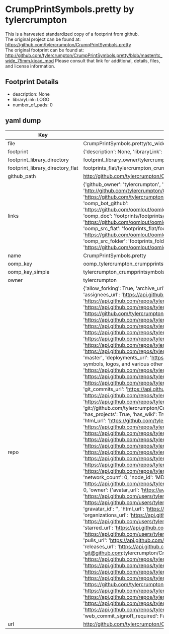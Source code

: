 # CrumpPrintSymbols.pretty by tylercrumpton  
This is a harvested standardized copy of a footprint from github.  
The original project can be found at:  
https://github.com/tylercrumpton/CrumpPrintSymbols.pretty  
The original footprint can be found at:
http://github.com/tylercrumpton/CrumpPrintSymbols.pretty/blob/master/tc_wide_75mm.kicad_mod
Please consult that link for additional, details, files, and license information.  
## Footprint Details
* description: None  
* libraryLink: LOGO  
* number_of_pads: 0  
## yaml dump  
| Key | Value |  
| --- | --- |  
| file | CrumpPrintSymbols.pretty/tc_wide_60mm.kicad_mod |  
| footprint | {'description': None, 'libraryLink': 'LOGO', 'number_of_pads': 0} |  
| footprint_library_directory | footprint_library_owner/tylercrumpton_CrumpPrintSymbols.pretty |  
| footprint_library_directory_flat | footprints_flat/tylercrumpton_crumpprintsymbols_tc_wide_60mm/working |  
| github_path | http://github.com/tylercrumpton/CrumpPrintSymbols.pretty/blob/master/tc_wide_60mm.kicad_mod |  
| links | {'github_owner': 'tylercrumpton', 'github_repo_name': 'CrumpPrintSymbols.pretty', 'github_src': 'http://github.com/tylercrumpton/CrumpPrintSymbols.pretty/blob/master/tc_wide_75mm.kicad_mod', 'github_src_repo': 'https://github.com/tylercrumpton/CrumpPrintSymbols.pretty', 'oomp_bot': 'footprints/tylercrumpton_crumpprintsymbols_tc_wide_60mm/working', 'oomp_bot_github': 'https://github.com/oomlout/oomlout_oomp_footprint_bot/tree/main/footprints/tylercrumpton_crumpprintsymbols_tc_wide_60mm/working', 'oomp_doc': 'footprints/footprints/tylercrumpton/CrumpPrintSymbols/tc_wide_60mm/working/', 'oomp_doc_github': 'https://github.com/oomlout/oomlout_oomp_footprint_doc/tree/main/footprints/footprints/tylercrumpton/CrumpPrintSymbols/tc_wide_60mm/working', 'oomp_src_flat': 'footprints_flat/footprints_flat/tylercrumpton_crumpprintsymbols_tc_wide_60mm/working', 'oomp_src_flat_github': 'https://github.com/oomlout/oomlout_oomp_footprint_src/tree/main/footprints_flat/tylercrumpton_crumpprintsymbols_tc_wide_60mm/working', 'oomp_src_folder': 'footprints_folder/footprints_folder/tylercrumpton/CrumpPrintSymbols/tc_wide_60mm/working', 'oomp_src_folder_github': 'https://github.com/oomlout/oomlout_oomp_footprint_src/tree/main/footprints_folder/tylercrumpton/CrumpPrintSymbols/tc_wide_60mm/working'} |  
| name | CrumpPrintSymbols.pretty |  
| oomp_key | oomp_tylercrumpton_crumpprintsymbols_tc_wide_60mm |  
| oomp_key_simple | tylercrumpton_crumpprintsymbols_tc_wide_60mm |  
| owner | tylercrumpton |  
| repo | {'allow_forking': True, 'archive_url': 'https://api.github.com/repos/tylercrumpton/CrumpPrintSymbols.pretty/{archive_format}{/ref}', 'archived': False, 'assignees_url': 'https://api.github.com/repos/tylercrumpton/CrumpPrintSymbols.pretty/assignees{/user}', 'blobs_url': 'https://api.github.com/repos/tylercrumpton/CrumpPrintSymbols.pretty/git/blobs{/sha}', 'branches_url': 'https://api.github.com/repos/tylercrumpton/CrumpPrintSymbols.pretty/branches{/branch}', 'clone_url': 'https://github.com/tylercrumpton/CrumpPrintSymbols.pretty.git', 'collaborators_url': 'https://api.github.com/repos/tylercrumpton/CrumpPrintSymbols.pretty/collaborators{/collaborator}', 'comments_url': 'https://api.github.com/repos/tylercrumpton/CrumpPrintSymbols.pretty/comments{/number}', 'commits_url': 'https://api.github.com/repos/tylercrumpton/CrumpPrintSymbols.pretty/commits{/sha}', 'compare_url': 'https://api.github.com/repos/tylercrumpton/CrumpPrintSymbols.pretty/compare/{base}...{head}', 'contents_url': 'https://api.github.com/repos/tylercrumpton/CrumpPrintSymbols.pretty/contents/{+path}', 'contributors_url': 'https://api.github.com/repos/tylercrumpton/CrumpPrintSymbols.pretty/contributors', 'created_at': '2015-03-07T05:22:05Z', 'default_branch': 'master', 'deployments_url': 'https://api.github.com/repos/tylercrumpton/CrumpPrintSymbols.pretty/deployments', 'description': "Kicad repo for symbols, logos, and various other decorative footprints I've made.", 'disabled': False, 'downloads_url': 'https://api.github.com/repos/tylercrumpton/CrumpPrintSymbols.pretty/downloads', 'events_url': 'https://api.github.com/repos/tylercrumpton/CrumpPrintSymbols.pretty/events', 'fork': False, 'forks': 0, 'forks_count': 0, 'forks_url': 'https://api.github.com/repos/tylercrumpton/CrumpPrintSymbols.pretty/forks', 'full_name': 'tylercrumpton/CrumpPrintSymbols.pretty', 'git_commits_url': 'https://api.github.com/repos/tylercrumpton/CrumpPrintSymbols.pretty/git/commits{/sha}', 'git_refs_url': 'https://api.github.com/repos/tylercrumpton/CrumpPrintSymbols.pretty/git/refs{/sha}', 'git_tags_url': 'https://api.github.com/repos/tylercrumpton/CrumpPrintSymbols.pretty/git/tags{/sha}', 'git_url': 'git://github.com/tylercrumpton/CrumpPrintSymbols.pretty.git', 'has_discussions': False, 'has_downloads': True, 'has_issues': True, 'has_pages': False, 'has_projects': True, 'has_wiki': True, 'homepage': None, 'hooks_url': 'https://api.github.com/repos/tylercrumpton/CrumpPrintSymbols.pretty/hooks', 'html_url': 'https://github.com/tylercrumpton/CrumpPrintSymbols.pretty', 'id': 31802164, 'is_template': False, 'issue_comment_url': 'https://api.github.com/repos/tylercrumpton/CrumpPrintSymbols.pretty/issues/comments{/number}', 'issue_events_url': 'https://api.github.com/repos/tylercrumpton/CrumpPrintSymbols.pretty/issues/events{/number}', 'issues_url': 'https://api.github.com/repos/tylercrumpton/CrumpPrintSymbols.pretty/issues{/number}', 'keys_url': 'https://api.github.com/repos/tylercrumpton/CrumpPrintSymbols.pretty/keys{/key_id}', 'labels_url': 'https://api.github.com/repos/tylercrumpton/CrumpPrintSymbols.pretty/labels{/name}', 'language': None, 'languages_url': 'https://api.github.com/repos/tylercrumpton/CrumpPrintSymbols.pretty/languages', 'license': None, 'merges_url': 'https://api.github.com/repos/tylercrumpton/CrumpPrintSymbols.pretty/merges', 'milestones_url': 'https://api.github.com/repos/tylercrumpton/CrumpPrintSymbols.pretty/milestones{/number}', 'mirror_url': None, 'name': 'CrumpPrintSymbols.pretty', 'network_count': 0, 'node_id': 'MDEwOlJlcG9zaXRvcnkzMTgwMjE2NA==', 'notifications_url': 'https://api.github.com/repos/tylercrumpton/CrumpPrintSymbols.pretty/notifications{?since,all,participating}', 'open_issues': 0, 'open_issues_count': 0, 'owner': {'avatar_url': 'https://avatars.githubusercontent.com/u/1317406?v=4', 'events_url': 'https://api.github.com/users/tylercrumpton/events{/privacy}', 'followers_url': 'https://api.github.com/users/tylercrumpton/followers', 'following_url': 'https://api.github.com/users/tylercrumpton/following{/other_user}', 'gists_url': 'https://api.github.com/users/tylercrumpton/gists{/gist_id}', 'gravatar_id': '', 'html_url': 'https://github.com/tylercrumpton', 'id': 1317406, 'login': 'tylercrumpton', 'node_id': 'MDQ6VXNlcjEzMTc0MDY=', 'organizations_url': 'https://api.github.com/users/tylercrumpton/orgs', 'received_events_url': 'https://api.github.com/users/tylercrumpton/received_events', 'repos_url': 'https://api.github.com/users/tylercrumpton/repos', 'site_admin': False, 'starred_url': 'https://api.github.com/users/tylercrumpton/starred{/owner}{/repo}', 'subscriptions_url': 'https://api.github.com/users/tylercrumpton/subscriptions', 'type': 'User', 'url': 'https://api.github.com/users/tylercrumpton'}, 'private': False, 'pulls_url': 'https://api.github.com/repos/tylercrumpton/CrumpPrintSymbols.pretty/pulls{/number}', 'pushed_at': '2019-10-24T23:29:43Z', 'releases_url': 'https://api.github.com/repos/tylercrumpton/CrumpPrintSymbols.pretty/releases{/id}', 'size': 62, 'ssh_url': 'git@github.com:tylercrumpton/CrumpPrintSymbols.pretty.git', 'stargazers_count': 0, 'stargazers_url': 'https://api.github.com/repos/tylercrumpton/CrumpPrintSymbols.pretty/stargazers', 'statuses_url': 'https://api.github.com/repos/tylercrumpton/CrumpPrintSymbols.pretty/statuses/{sha}', 'subscribers_count': 2, 'subscribers_url': 'https://api.github.com/repos/tylercrumpton/CrumpPrintSymbols.pretty/subscribers', 'subscription_url': 'https://api.github.com/repos/tylercrumpton/CrumpPrintSymbols.pretty/subscription', 'svn_url': 'https://github.com/tylercrumpton/CrumpPrintSymbols.pretty', 'tags_url': 'https://api.github.com/repos/tylercrumpton/CrumpPrintSymbols.pretty/tags', 'teams_url': 'https://api.github.com/repos/tylercrumpton/CrumpPrintSymbols.pretty/teams', 'temp_clone_token': None, 'topics': [], 'trees_url': 'https://api.github.com/repos/tylercrumpton/CrumpPrintSymbols.pretty/git/trees{/sha}', 'updated_at': '2019-10-24T23:29:44Z', 'url': 'https://api.github.com/repos/tylercrumpton/CrumpPrintSymbols.pretty', 'visibility': 'public', 'watchers': 0, 'watchers_count': 0, 'web_commit_signoff_required': False} |  
| url | http://github.com/tylercrumpton/CrumpPrintSymbols.pretty |  

